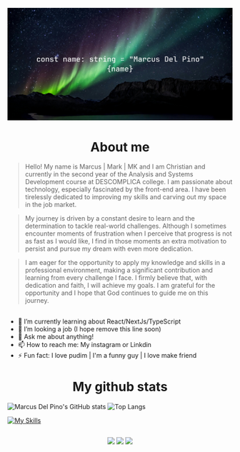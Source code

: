![Monty Hall Game](./image/marcuscapa.jpg)

<div>
  <h1 align="center" >About me</h1>
</div>

> Hello! My name is Marcus | Mark | MK and I am Christian and currently in the second year of the Analysis and Systems Development course at DESCOMPLICA college. I am passionate about technology, especially fascinated by the front-end area. I have been tirelessly dedicated to improving my skills and carving out my space in the job market.

> My journey is driven by a constant desire to learn and the determination to tackle real-world challenges. Although I sometimes encounter moments of frustration when I perceive that progress is not as fast as I would like, I find in those moments an extra motivation to persist and pursue my dream with even more dedication.

> I am eager for the opportunity to apply my knowledge and skills in a professional environment, making a significant contribution and learning from every challenge I face. I firmly believe that, with dedication and faith, I will achieve my goals. I am grateful for the opportunity and I hope that God continues to guide me on this journey.

##

- 🌱 I’m currently learning about React/NextJs/TypeScript
- 👯 I’m looking a job (I hope remove this line soon)
- 💬 Ask me about anything!
- 📫 How to reach me: My instagram or Linkdin
- ⚡ Fun fact: I love pudim | I'm a funny guy | I love make friend

##

<div>
  <h1 align="center">My github stats</h1>
</div>

![Marcus Del Pino's GitHub stats](https://github-readme-stats.vercel.app/api?username=MarcusDelPino&show_icons=true&theme=radical)
![Top Langs](https://github-readme-stats.vercel.app/api/top-langs/?username=MarcusDelPino&layout=compact&theme=radical)

[![My Skills](https://skillicons.dev/icons?i=js,ts,html,css,react,nextjs,java,tailwind,materialui,ps,ae,pr,ai)](https://skillicons.dev)

##

<div align="center"> 
  
  <a href="https://instagram.com/marcus.del.pino" target="_blank"><img src="https://img.shields.io/badge/-Instagram-%23E4405F?style=for-the-badge&logo=instagram&logoColor=white" target="_blank"></a>
  <a href = "mailto:marcusdelpino14@gmail.com"><img src="https://img.shields.io/badge/-Gmail-%23333?style=for-the-badge&logo=gmail&logoColor=white" target="_blank"></a>
  <a href="https://www.linkedin.com/in/marcusdelpino" target="_blank"><img src="https://img.shields.io/badge/-LinkedIn-%230077B5?style=for-the-badge&logo=linkedin&logoColor=white" target="_blank"></a> 
  
</div>

##
